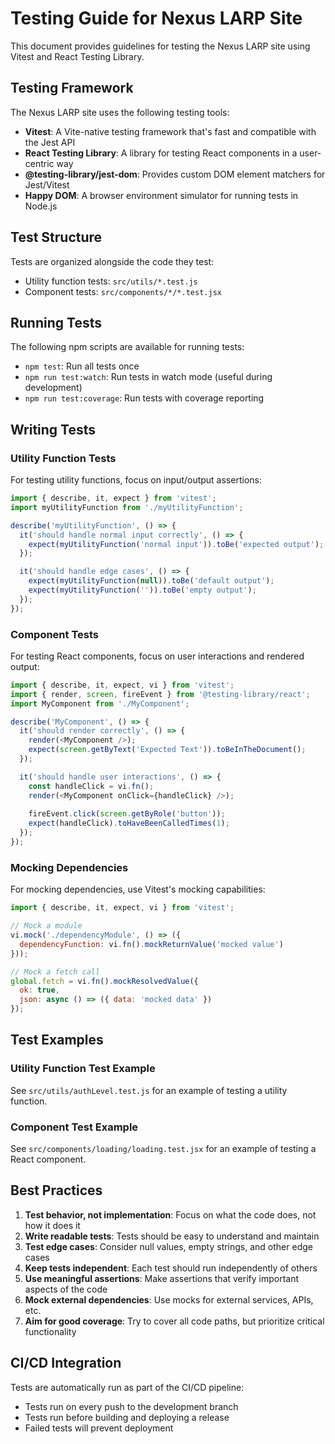 ﻿# Testing Guide for Nexus LARP Site

This document provides guidelines for testing the Nexus LARP site using Vitest and React Testing Library.

## Testing Framework

The Nexus LARP site uses the following testing tools:

- **Vitest**: A Vite-native testing framework that's fast and compatible with the Jest API
- **React Testing Library**: A library for testing React components in a user-centric way
- **@testing-library/jest-dom**: Provides custom DOM element matchers for Jest/Vitest
- **Happy DOM**: A browser environment simulator for running tests in Node.js

## Test Structure

Tests are organized alongside the code they test:

- Utility function tests: `src/utils/*.test.js`
- Component tests: `src/components/*/*.test.jsx`

## Running Tests

The following npm scripts are available for running tests:

- `npm test`: Run all tests once
- `npm run test:watch`: Run tests in watch mode (useful during development)
- `npm run test:coverage`: Run tests with coverage reporting

## Writing Tests

### Utility Function Tests

For testing utility functions, focus on input/output assertions:

```javascript
import { describe, it, expect } from 'vitest';
import myUtilityFunction from './myUtilityFunction';

describe('myUtilityFunction', () => {
  it('should handle normal input correctly', () => {
    expect(myUtilityFunction('normal input')).toBe('expected output');
  });

  it('should handle edge cases', () => {
    expect(myUtilityFunction(null)).toBe('default output');
    expect(myUtilityFunction('')).toBe('empty output');
  });
});
```

### Component Tests

For testing React components, focus on user interactions and rendered output:

```javascript
import { describe, it, expect, vi } from 'vitest';
import { render, screen, fireEvent } from '@testing-library/react';
import MyComponent from './MyComponent';

describe('MyComponent', () => {
  it('should render correctly', () => {
    render(<MyComponent />);
    expect(screen.getByText('Expected Text')).toBeInTheDocument();
  });

  it('should handle user interactions', () => {
    const handleClick = vi.fn();
    render(<MyComponent onClick={handleClick} />);
    
    fireEvent.click(screen.getByRole('button'));
    expect(handleClick).toHaveBeenCalledTimes(1);
  });
});
```

### Mocking Dependencies

For mocking dependencies, use Vitest's mocking capabilities:

```javascript
import { describe, it, expect, vi } from 'vitest';

// Mock a module
vi.mock('./dependencyModule', () => ({
  dependencyFunction: vi.fn().mockReturnValue('mocked value')
}));

// Mock a fetch call
global.fetch = vi.fn().mockResolvedValue({
  ok: true,
  json: async () => ({ data: 'mocked data' })
});
```

## Test Examples

### Utility Function Test Example

See `src/utils/authLevel.test.js` for an example of testing a utility function.

### Component Test Example

See `src/components/loading/loading.test.jsx` for an example of testing a React component.

## Best Practices

1. **Test behavior, not implementation**: Focus on what the code does, not how it does it
2. **Write readable tests**: Tests should be easy to understand and maintain
3. **Test edge cases**: Consider null values, empty strings, and other edge cases
4. **Keep tests independent**: Each test should run independently of others
5. **Use meaningful assertions**: Make assertions that verify important aspects of the code
6. **Mock external dependencies**: Use mocks for external services, APIs, etc.
7. **Aim for good coverage**: Try to cover all code paths, but prioritize critical functionality

## CI/CD Integration

Tests are automatically run as part of the CI/CD pipeline:

- Tests run on every push to the development branch
- Tests run before building and deploying a release
- Failed tests will prevent deployment
